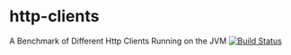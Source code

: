 # http-clients
A Benchmark of Different Http Clients Running on the JVM [![Build Status](https://travis-ci.org/vishnu667/http-clients.svg?branch=master)](https://travis-ci.org/vishnu667/http-clients)
